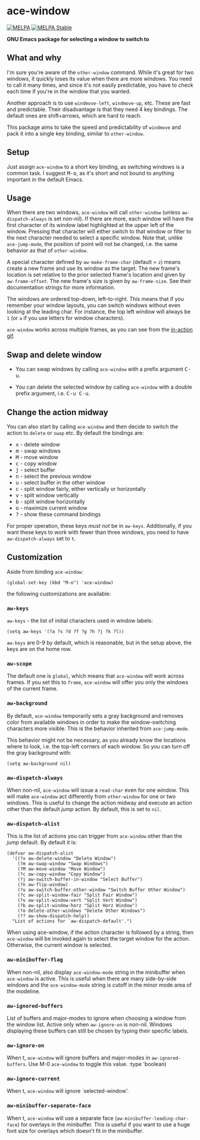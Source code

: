 # ace-window

[![MELPA](https://melpa.org/packages/ace-window-badge.svg)](https://melpa.org/#/ace-window)
[![MELPA Stable](https://stable.melpa.org/packages/ace-window-badge.svg)](https://stable.melpa.org/#/ace-window)

**GNU Emacs package for selecting a window to switch to**

## What and why

I'm sure you're aware of the `other-window` command.  While it's great
for two windows, it quickly loses its value when there are more windows.
You need to call it many times, and since it's not easily predictable,
you have to check each time if you're in the window that you wanted.

Another approach is to use `windmove-left`, `windmove-up`, etc.  These
are fast and predictable.  Their disadvantage is that they need 4 key
bindings.  The default ones are shift+arrows, which are hard to reach.

This package aims to take the speed and predictability of `windmove`
and pack it into a single key binding, similar to `other-window`.

## Setup

Just assign `ace-window` to a short key binding, as switching windows
is a common task.  I suggest <kbd>M-o</kbd>, as it's short and not
bound to anything important in the default Emacs.

## Usage

When there are two windows, `ace-window` will call `other-window`
(unless `aw-dispatch-always` is set non-nil).  If there are more, each
window will have the first character of its window label highlighted
at the upper left of the window.  Pressing that character will either
switch to that window or filter to the next character needed to select
a specific window.  Note that, unlike `ace-jump-mode`, the position of
point will not be changed, i.e. the same behavior as that of
`other-window`.

A special character defined by `aw-make-frame-char` (default = `z`)
means create a new frame and use its window as the target.  The new
frame's location is set relative to the prior selected frame's location
and given by `aw-frame-offset`.  The new frame's size is given by
`aw-frame-size`.  See their documentation strings for more information.

The windows are ordered top-down, left-to-right. This means that if you
remember your window layouts, you can switch windows without even
looking at the leading char.  For instance, the top left window will
always be `1` (or `a` if you use letters for window characters).

`ace-window` works across multiple frames, as you can see from the
[in-action gif](http://oremacs.com/download/ace-window.gif).


## Swap and delete window

- You can swap windows by calling `ace-window` with a prefix argument <kbd>C-u</kbd>.

- You can delete the selected window by calling `ace-window` with a double prefix argument, i.e. <kbd>C-u C-u</kbd>.

## Change the action midway

You can also start by calling `ace-window` and then decide to switch the action to `delete` or `swap` etc.  By default the bindings are:

- <kbd>x</kbd> - delete window
- <kbd>m</kbd> - swap windows
- <kbd>M</kbd> - move window
- <kbd>c</kbd> - copy window
- <kbd>j</kbd> - select buffer
- <kbd>n</kbd> - select the previous window
- <kbd>u</kbd> - select buffer in the other window
- <kbd>c</kbd> - split window fairly, either vertically or horizontally
- <kbd>v</kbd> - split window vertically
- <kbd>b</kbd> - split window horizontally
- <kbd>o</kbd> - maximize current window
- <kbd>?</kbd> - show these command bindings

For proper operation, these keys *must not* be in `aw-keys`.  Additionally,
if you want these keys to work with fewer than three windows, you need to
have `aw-dispatch-always` set to `t`.

## Customization
Aside from binding `ace-window`:

    (global-set-key (kbd "M-o") 'ace-window)

the following customizations are available:

### `aw-keys`
`aw-keys` - the list of initial characters used in window labels:

    (setq aw-keys '(?a ?s ?d ?f ?g ?h ?j ?k ?l))

`aw-keys` are 0-9 by default, which is reasonable, but in the setup
above, the keys are on the home row.

### `aw-scope`
The default one is `global`, which means that `ace-window` will work
across frames.  If you set this to `frame`, `ace-window` will offer you
only the windows of the current frame.

### `aw-background`

By default, `ace-window` temporarily sets a gray background and
removes color from available windows in order to make the
window-switching characters more visible.  This is the behavior
inherited from `ace-jump-mode`.

This behavior might not be necessary, as you already know the locations
where to look, i.e. the top-left corners of each window.
So you can turn off the gray background with:

    (setq aw-background nil)

### `aw-dispatch-always`

When non-nil, `ace-window` will issue a `read-char` even for one window.
This will make `ace-window` act differently from `other-window` for one
or two windows.  This is useful to change the action midway and execute
an action other than the default *jump* action.
By default, this is set to `nil`.

### `aw-dispatch-alist`

This is the list of actions you can trigger from `ace-window` other than the
*jump* default.  By default it is:

	(defvar aw-dispatch-alist
	  '((?x aw-delete-window "Delete Window")
		(?m aw-swap-window "Swap Windows")
		(?M aw-move-window "Move Window")
		(?c aw-copy-window "Copy Window")
		(?j aw-switch-buffer-in-window "Select Buffer")
		(?n aw-flip-window)
		(?u aw-switch-buffer-other-window "Switch Buffer Other Window")
		(?c aw-split-window-fair "Split Fair Window")
		(?v aw-split-window-vert "Split Vert Window")
		(?b aw-split-window-horz "Split Horz Window")
		(?o delete-other-windows "Delete Other Windows")
		(?? aw-show-dispatch-help))
	  "List of actions for `aw-dispatch-default'.")

When using ace-window, if the action character is followed by a string,
then `ace-window` will be invoked again to select the target window for
the action.  Otherwise, the current window is selected.

### `aw-minibuffer-flag`

When non-nil, also display `ace-window-mode` string in the minibuffer
when `ace-window` is active.  This is useful when there are many
side-by-side windows and the `ace-window-mode` string is cutoff in the
minor mode area of the modeline.

### `aw-ignored-buffers`

List of buffers and major-modes to ignore when choosing a window from
the window list.  Active only when `aw-ignore-on` is non-nil.  Windows
displaying these buffers can still be chosen by typing their specific
labels.

### `aw-ignore-on`

When t, `ace-window` will ignore buffers and major-modes in
`aw-ignored-buffers`.  Use M-0 `ace-window` to toggle this value.
  :type 'boolean)

### `aw-ignore-current`

When t, `ace-window` will ignore `selected-window'.

### `aw-minibuffer-separate-face`

When t, `ace-window` will use a separate face
(`aw-minibuffer-leading-char-face`) for overlays in the minibuffer.
This is useful if you want to use a huge font size for overlays which
doesn't fit in the minibuffer.
